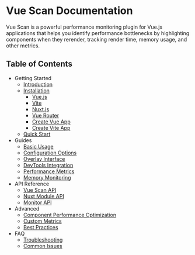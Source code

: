 # Vue Scan Documentation

Vue Scan is a powerful performance monitoring plugin for Vue.js applications that helps you identify performance bottlenecks by highlighting components when they rerender, tracking render time, memory usage, and other metrics.

## Table of Contents

- Getting Started
  - [Introduction](./introduction.md)
  - [Installation](./installation/README.md)
    - [Vue.js](./installation/vue.md)
    - [Vite](./installation/vite.md)
    - [Nuxt.js](./installation/nuxt.md)
    - [Vue Router](./installation/vue-router.md)
    - [Create Vue App](./installation/create-vue-app.md)
    - [Create Vite App](./installation/create-vite-app.md)
  - [Quick Start](./quick-start.md)
- Guides
  - [Basic Usage](./guides/basic-usage.md)
  - [Configuration Options](./guides/configuration.md)
  - [Overlay Interface](./guides/overlay.md)
  - [DevTools Integration](./guides/devtools.md)
  - [Performance Metrics](./guides/metrics.md)
  - [Memory Monitoring](./guides/memory.md)
- API Reference
  - [Vue Scan API](./api/vue-scan.md)
  - [Nuxt Module API](./api/nuxt-scan.md)
  - [Monitor API](./api/monitor.md)
- Advanced
  - [Component Performance Optimization](./advanced/performance-optimization.md)
  - [Custom Metrics](./advanced/custom-metrics.md)
  - [Best Practices](./advanced/best-practices.md)
- FAQ
  - [Troubleshooting](./faq/troubleshooting.md)
  - [Common Issues](./faq/common-issues.md)